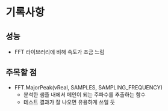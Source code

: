 # 기록사항
## 성능
- FFT 라이브러리에 비해 속도가 조금 느림

## 주목할 점
- FFT.MajorPeak(vReal, SAMPLES, SAMPLING_FREQUENCY)
    - 분석한 샘플 내에서 메인이 되는 주파수를 추출하는 함수
    - 테스트 결과가 잘 나오면 유용하게 쓰일 듯 